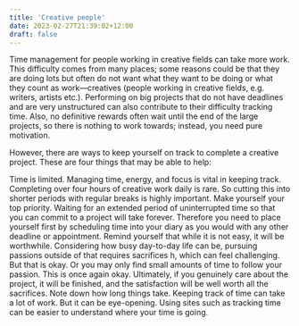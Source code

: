 ```yaml
---
title: 'Creative people'
date: 2023-02-27T21:39:02+12:00
draft: false
---
```


Time management for people working in creative fields can take more work. This difficulty comes from many places; some reasons could be that they are doing lots but often do not want what they want to be doing or what they count as work—creatives (people working in creative fields, e.g. writers, artists etc.). Performing on big projects that do not have deadlines and are very unstructured can also contribute to their difficulty tracking time. Also, no definitive rewards often wait until the end of the large projects, so there is nothing to work towards; instead, you need pure motivation.

However, there are ways to keep yourself on track to complete a creative project. These are four things that may be able to help:

Time is limited. Managing time, energy, and focus is vital in keeping track. Completing over four hours of creative work daily is rare. So cutting this into shorter periods with regular breaks is highly important.
Make yourself your top priority. Waiting for an extended period of uninterrupted time so that you can commit to a project will take forever. Therefore you need to place yourself first by scheduling time into your diary as you would with any other deadline or appointment.
Remind yourself that while it is not easy, it will be worthwhile. Considering how busy day-to-day life can be, pursuing passions outside of that requires sacrifices h, which can feel challenging. But that is okay. Or you may only find small amounts of time to follow your passion. This is once again okay. Ultimately, if you genuinely care about the project, it will be finished, and the satisfaction will be well worth all the sacrifices.
Note down how long things take. Keeping track of time can take a lot of work. But it can be eye-opening. Using sites such as tracking time can be easier to understand where your time is going.
